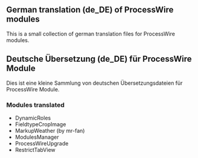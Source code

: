 ## German translation (de_DE) of ProcessWire modules 
This is a small collection of german translation files for ProcessWire modules.

## Deutsche Übersetzung (de_DE) für ProcessWire Module
Dies ist eine kleine Sammlung von deutschen Übersetzungsdateien für ProcessWire Module.

### Modules translated
* DynamicRoles
* FieldtypeCropImage
* MarkupWeather (by mr-fan)
* ModulesManager
* ProcessWireUpgrade
* RestrictTabView
